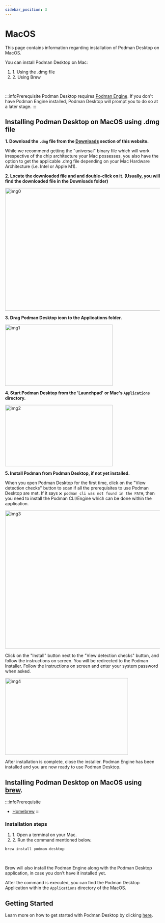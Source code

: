 ```yaml
---
sidebar_position: 3
---
```


# MacOS

This page contains information regarding installation of Podman Desktop on MacOS. 

You can install Podman Desktop on Mac:

<ol>
<li>1. Using the .dmg file</li> 
<li>2. Using Brew</li>
</ol>
<br/>

:::infoPrerequisite
Podman Desktop requires [Podman Engine](https://docs.podman.io/en/latest/index.html). If you don't have Podman Engine installed, Podman Desktop will prompt you to do so at a later stage.
:::

## Installing Podman Desktop on MacOS using .dmg file

**1. Download the `.dmg` file from the [Downloads](/downloads/macos) section of this website.**

While we recommend getting the "universal" binary file which will work irrespective of the chip architecture your Mac possesses, you also have the option to get the applicable .dmg file depending on your Mac Hardware Architecture (i.e. Intel or Apple M1).

**2. Locate the downloaded file and and double-click on it. (Usually, you will find the downloaded file in the Downloads folder)**

<!-- > ![img0](img/download-dmg.png) -->
<img src="/assets/images/download-dmg-a847cf16a9f16dfddba0e46a4dbb3c2b.png" alt="img0" height="400px" width="550px"/> <br/>

**3. Drag Podman Desktop icon to the Applications folder.**

<!-- > ![img1](img/click-and-drag.png) -->
<img src="/assets/images/click-and-drag-862777e1ab1bfcafc559dd59f71a77e8.png" alt="img1" height="200px" width="350px"/> <br/>

**4. Start Podman Desktop from the 'Launchpad' or Mac's `Applications` directory.**

<!-- > ![img2](img/podman-desktop-app.png) -->
<img src="/assets/images/podman-desktop-app-9ea27077f1d767753acfb5c574657f27.png" alt="img2" height="200px" width="350px"/> <br/>

**5. Install Podman from Podman Desktop, if not yet installed.** 

When you open Podman Desktop for the first time, click on the "View detection checks" button to scan if all the prerequisites to use Podman Desktop are met. If it says `❌ podman cli was not found in the PATH`, then you need to install the Podman CLI/Engine which can be done within the application. 

<!-- ![img3](img/pd-before-podman.png) -->
<img src="/assets/images/pd-before-podman-22ea6273dc67b3521d8836ce6fa717ec.png" alt="img3" height="450px" width="700px"/> <br/>

Click on the "Install" button next to the "View detection checks" button, and follow the instructions on screen. 
You will be redirected to the Podman Installer. Follow the instructions on screen and enter your system password when asked.

<!-- ![img4](img/system-pass.png) -->
<img src="/assets/images/system-pass-563b1bc0979f040e796c2e2eec40f11b.png" alt="img4" height="250px" width="400px"/> <br/>

After installation is complete, close the installer. Podman Engine has been installed and you are now ready to use Podman Desktop.

## Installing Podman Desktop on MacOS using [brew](https://brew.sh/).

:::infoPrerequisite
- [Homebrew](https://brew.sh/)
:::

### Installation steps

<ol>
<li>1. Open a terminal on your Mac.</li>
<li>2. Run the command mentioned below.</li>  
</ol>

```sh
brew install podman-desktop
```

<br/>

Brew will also install the Podman Engine along with the Podman Desktop application, in case you don't have it installed yet. 

After the command is executed, you can find the Podman Desktop Application within the `Applications` directory of the MacOS.

## Getting Started

Learn more on how to get started with Podman Desktop by clicking [here](/docs/getting-started/getting-started).


